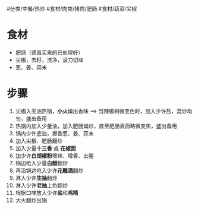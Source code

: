 #分类/中餐/热炒 #食材/肉类/猪肉/肥肠 #食材/蔬菜/尖椒 

# 食材
- 肥肠（德昌买来的已处理好）
- 尖椒，去籽，洗净，滚刀切块
- 葱、姜、蒜末


# 步骤
1. 尖椒入无油热锅，**小火**煸出香味 ==> 当辣椒稍微变色时，加入少许盐，混炒均匀，盛出备用
2. 热锅内加入少量油，加入肥肠煸炒，直至肥肠表面略微变焦，盛出备用
3. 锅内少许底油，爆香葱、姜、蒜末
4. 加入尖椒、肥肠翻炒
5. 加入少量**十三香** 或 **花椒面**
6. 加少许**白胡椒粉**增辣、增香、去腥
7. 锅边呛入少量**白醋**翻炒
8. 再沿锅边呛入少许**花雕酒**翻炒
9. 淋入少许**生抽**翻炒
10. 淋入少许**老抽**上色翻炒
11. 根据口味放入少许**盐**和**鸡精**
12. 大火翻炒出锅
